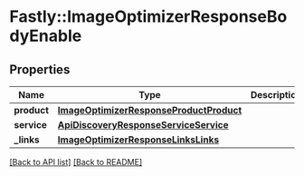 # Fastly::ImageOptimizerResponseBodyEnable

## Properties

| Name | Type | Description | Notes |
| ---- | ---- | ----------- | ----- |
| **product** | [**ImageOptimizerResponseProductProduct**](ImageOptimizerResponseProductProduct.md) |  | [optional] |
| **service** | [**ApiDiscoveryResponseServiceService**](ApiDiscoveryResponseServiceService.md) |  | [optional] |
| **_links** | [**ImageOptimizerResponseLinksLinks**](ImageOptimizerResponseLinksLinks.md) |  | [optional] |

[[Back to API list]](../../README.md#endpoints) [[Back to README]](../../README.md)

